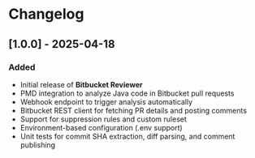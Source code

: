 # Changelog

## [1.0.0] - 2025-04-18

### Added
- Initial release of **Bitbucket Reviewer**
- PMD integration to analyze Java code in Bitbucket pull requests
- Webhook endpoint to trigger analysis automatically
- Bitbucket REST client for fetching PR details and posting comments
- Support for suppression rules and custom ruleset
- Environment-based configuration (.env support)
- Unit tests for commit SHA extraction, diff parsing, and comment publishing
